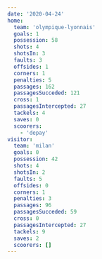 ```yaml
---
date: '2020-04-24'
home:
  team: 'olympique-lyonnais'
  goals: 1
  possession: 58
  shots: 4
  shotsIn: 3
  faults: 3
  offsides: 1
  corners: 1
  penalties: 5
  passages: 162
  passagesSucceded: 121
  cross: 1
  passagesIntercepted: 27
  tackels: 4
  saves: 0
  scoorers:
    - 'depay'
visitor:
  team: 'milan'
  goals: 0
  possession: 42
  shots: 4
  shotsIn: 2
  faults: 5
  offsides: 0
  corners: 1
  penalties: 3
  passages: 96
  passagesSucceded: 59
  cross: 0
  passagesIntercepted: 27
  tackels: 9
  saves: 2
  scoorers: []
---
```

